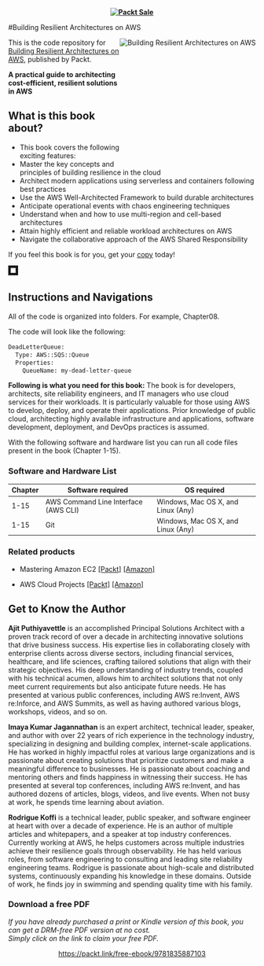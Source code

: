 
<b><p align='center'>[![Packt Sale](https://static.packt-cdn.com/assets/images/humble+bundle/cloud_infrastructure_and_devops_toolkit_packt_books_Social.png)](https://www.humblebundle.com/books/cloud-infrastructure-and-devops-toolkit-packt-books?hmb_source=&hmb_medium=product_tile&hmb_campaign=mosaic_section_1_layout_index_1_layout_type_threes_tile_index_1_c_cloudinfrastructureanddevopstoolkitpackt_bookbundle)</p></b> 

#Building Resilient Architectures on AWS

<a href="https://www.packtpub.com/en-us/product/building-resilient-architectures-on-aws-9781835887103?utm_source=github&utm_medium=repository&utm_campaign=9781801076012"><img src="https://content.packt.com/B22290/cover_image_small.jpg" alt="Building Resilient Architectures on AWS" height="256px" align="right"></a>

This is the code repository for [Building Resilient Architectures on AWS](https://www.packtpub.com/en-us/product/building-resilient-architectures-on-aws-9781835887103?utm_source=github&utm_medium=repository&utm_campaign=9781801076012), published by Packt.

**A practical guide to architecting cost-efficient, resilient solutions in AWS**

## What is this book about?

* This book covers the following exciting features:
* Master the key concepts and principles of building resilience in the cloud
* Architect modern applications using serverless and containers following best practices
* Use the AWS Well-Architected Framework to build durable architectures
* Anticipate operational events with chaos engineering techniques
* Understand when and how to use multi-region and cell-based architectures
* Attain highly efficient and reliable workload architectures on AWS
* Navigate the collaborative approach of the AWS Shared Responsibility

If you feel this book is for you, get your [copy](https://www.amazon.com/dp/1835887112) today!

<a href="https://www.packtpub.com/?utm_source=github&utm_medium=banner&utm_campaign=GitHubBanner"><img src="https://raw.githubusercontent.com/PacktPublishing/GitHub/master/GitHub.png" 
alt="https://www.packtpub.com/" border="5" /></a>

## Instructions and Navigations
All of the code is organized into folders. For example, Chapter08.

The code will look like the following:
```
DeadLetterQueue:
  Type: AWS::SQS::Queue
  Properties:
    QueueName: my-dead-letter-queue
```

**Following is what you need for this book:**
The book is for developers, architects, site reliability engineers, and IT managers who use cloud services for their workloads. It is particularly valuable for those using AWS to develop, deploy, and operate their applications. Prior knowledge of public cloud, architecting highly available infrastructure and applications, software development, deployment, and DevOps practices is assumed.

With the following software and hardware list you can run all code files present in the book (Chapter 1-15).
### Software and Hardware List
| Chapter | Software required | OS required |
| -------- | ------------------------------------ | ----------------------------------- |
| 1-15 | AWS Command Line Interface (AWS CLI) | Windows, Mac OS X, and Linux (Any) |
| 1-15 | Git | Windows, Mac OS X, and Linux (Any) |


### Related products
* Mastering Amazon EC2 [[Packt]](https://www.packtpub.com/en-us/product/mastering-amazon-ec2-9781804616680?utm_source=github&utm_medium=repository&utm_campaign=9781801073240) [[Amazon]](https://www.amazon.com/dp/1804616680)

* AWS Cloud Projects [[Packt]](https://www.packtpub.com/en-IN/product/aws-cloud-projects-9781835889299?utm_source=github&utm_medium=repository&utm_campaign=9781800568754) [[Amazon]](https://www.amazon.com/dp/183588928X)


## Get to Know the Author
**Ajit Puthiyavettle**
is an accomplished Principal Solutions Architect with a proven track record of over a decade in architecting innovative solutions that drive business success. His expertise lies in collaborating closely with enterprise clients across diverse sectors, including financial services, healthcare, and life sciences, crafting tailored solutions that align with their strategic objectives. His deep understanding of industry trends, coupled with his technical acumen, allows him to architect solutions that not only meet current requirements but also anticipate future needs. He has presented at various public conferences, including AWS re:Invent, AWS re:Inforce, and AWS Summits, as well as having authored various blogs, workshops, videos, and so on.

**Imaya Kumar Jagannathan**
is an expert architect, technical leader, speaker, and author with over 22 years of rich experience in the technology industry, specializing in designing and building complex, internet-scale applications. He has worked in highly impactful roles at various large organizations and is passionate about creating solutions that prioritize customers and make a meaningful difference to businesses. He is passionate about coaching and mentoring others and finds happiness in witnessing their success. He has presented at several top conferences, including AWS re:Invent, and has authored dozens of articles, blogs, videos, and live events. When not busy at work, he spends time learning about aviation.

**Rodrigue Koffi**
is a technical leader, public speaker, and software engineer at heart with over a decade of experience. He is an author of multiple articles and whitepapers, and a speaker at top industry conferences. Currently working at AWS, he helps customers across multiple industries achieve their resilience goals through observability. He has held various roles, from software engineering to consulting and leading site reliability engineering teams. Rodrigue is passionate about high-scale and distributed systems, continuously expanding his knowledge in these domains. Outside of work, he finds joy in swimming and spending quality time with his family.


### Download a free PDF

<i>If you have already purchased a print or Kindle version of this book, you can get a DRM-free PDF version at no cost.<br>Simply click on the link to claim your free PDF.</i>
<p align="center"> <a href="https://packt.link/free-ebook/9781835887103">https://packt.link/free-ebook/9781835887103 </a> </p>

